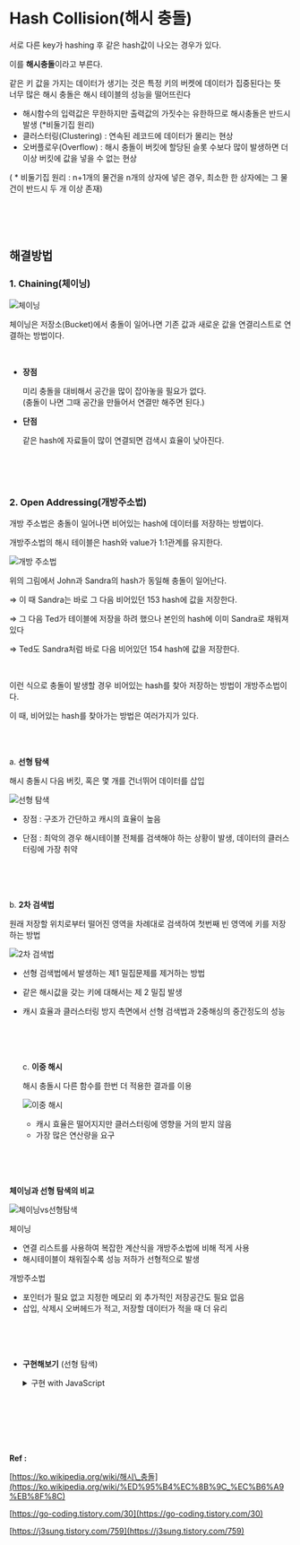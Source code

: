 # Hash Collision(해시 충돌)

서로 다른 key가 hashing 후 같은 hash값이 나오는 경우가 있다. <br>

이를 **해시충돌**이라고 부른다. <br>

같은 키 값을 가지는 데이터가 생기는 것은 특정 키의 버켓에 데이터가 집중된다는 뜻<br>
너무 많은 해시 충돌은 해시 테이블의 성능을 떨어뜨린다

- 해시함수의 입력값은 무한하지만 출력값의 가짓수는 유한하므로 해시충돌은 반드시 발생 (\*비둘기집 원리)
- 클러스터링(Clustering) : 연속된 레코드에 데이터가 몰리는 현상
- 오버플로우(Overflow) : 해시 충돌이 버킷에 할당된 슬롯 수보다 많이 발생하면 더 이상 버킷에 값을 넣을 수 없는 현상

( \* 비둘기집 원리 : n+1개의 물건을 n개의 상자에 넣은 경우, 최소한 한 상자에는 그 물건이 반드시 두 개 이상 존재)

<br>
<br>
<br>

## 해결방법

### 1. Chaining(체이닝)

![체이닝](<Hash-Collision(img)/Untitled.png>)

체이닝은 저장소(Bucket)에서 충돌이 일어나면 기존 값과 새로운 값을 연결리스트로 연결하는 방법이다.

<br>

- **장점**

  미리 충돌을 대비해서 공간을 많이 잡아놓을 필요가 없다. <br>
  (충돌이 나면 그때 공간을 만들어서 연결만 해주면 된다.)

- **단점**

  같은 hash에 자료들이 많이 연결되면 검색시 효율이 낮아진다.

<br>
<br>
<br>

### 2. **Open Addressing(개방주소법)**

개방 주소법은 충돌이 일어나면 비어있는 hash에 데이터를 저장하는 방법이다.

개방주소법의 해시 테이블은 hash와 value가 1:1관계를 유지한다.

![개방 주소법](<Hash-Collision(img)/Untitled%201.png>)

위의 그림에서 John과 Sandra의 hash가 동일해 충돌이 일어난다.

⇒ 이 때 Sandra는 바로 그 다음 비어있던 153 hash에 값을 저장한다.

⇒ 그 다음 Ted가 테이블에 저장을 하려 했으나 본인의 hash에 이미 Sandra로 채워져 있다

⇒ Ted도 Sandra처럼 바로 다음 비어있던 154 hash에 값을 저장한다.

<br>

이런 식으로 충돌이 발생할 경우 비어있는 hash를 찾아 저장하는 방법이 개방주소법이다.

이 때, 비어있는 hash를 찾아가는 방법은 여러가지가 있다.

<br>
<br>

a. **선형 탐색**

해시 충돌시 다음 버킷, 혹은 몇 개를 건너뛰어 데이터를 삽입

![선형 탐색](<Hash-Collision(img)/Untitled%202.png>)

- 장점 : 구조가 간단하고 캐시의 효율이 높음
- 단점 : 최악의 경우 해시테이블 전체를 검색해야 하는 상황이 발생, 데이터의 클러스터링에 가장 취약

  <br>
  <br>
  <br>

b. **2차 검색법**

원래 저장할 위치로부터 떨어진 영역을 차례대로 검색하여 첫번째 빈 영역에 키를 저장하는 방법

![2차 검색법](<Hash-Collision(img)/Untitled%203.png>)

- 선형 검색법에서 발생하는 제1 밀집문제를 제거하는 방법
- 같은 해시값을 갖는 키에 대해서는 제 2 밀집 발생
- 캐시 효율과 클러스터링 방지 측면에서 선형 검색법과 2중해싱의 중간정도의 성능

  <br>
  <br>
  <br>
      
  c. **이중 해시**
      
  해시 충돌시 다른 함수를 한번 더 적용한 결과를 이용

  ![이중 해시](<Hash-Collision(img)/Untitled%204.png>)

  - 캐시 효율은 떨어지지만 클러스터링에 영향을 거의 받지 않음
  - 가장 많은 연산량을 요구

<br>
<br>
<br>

**체이닝과 선형 탐색의 비교**

![체이닝vs선형탐색](<Hash-Collision(img)/Untitled%205.png>)

체이닝

- 연결 리스트를 사용하여 복잡한 계산식을 개방주소법에 비해 적게 사용
- 해시테이블이 채워질수록 성능 저하가 선형적으로 발생

개방주소법

- 포인터가 필요 없고 지정한 메모리 외 추가적인 저장공간도 필요 없음
- 삽입, 삭제시 오버헤드가 적고, 저장할 데이터가 적을 때 더 유리

<br>
<br>
<br>

- **구현해보기** (선형 탐색)
  <details>   
  <summary>구현 with JavaScript</summary>
    
    ```jsx
    const HASH_SIZE = 5; // 충돌 빈도를 증가시키기 위해 5로 변경
    
    // Element(): key, value 저장을 위한 생성자
    function Element(key, value) {
      this.key = key;
      this.value = value;
    }
    
    // LinearHashTable() : 생성자
    function LinearHashTable() {
      this.table = new Array(HASH_SIZE);
      this.length = 0;
    }
    
    // hashCode() : 해시 함수
    LinearHashTable.prototype.hashCode = function (key) {
      let hash = 0;
      for (let i = 0; i < key.length; i++) {
        hash += key.charCodeAt(i);
      }
      return hash % HASH_SIZE;
    };
    
    // clear() : 초기화
    LinearHashTable.prototype.clear = function () {
      this.table = new Array(HASH_SIZE);
      this.length = 0;
    };
    
    // size() : 크기 반환
    LinearHashTable.prototype.size = function () {
      return this.length;
    };
    
    // getBuffer() : 데이터 셋 반환
    LinearHashTable.prototype.getBuffer = function () {
      let array = [];
      for (let i = 0; i < this.table.length; i++) {
        if (this.table[i]) {
          array.push(this.table[i]);
        }
      }
      return array;
    };
    
    // print() : 데이터 셋 출력
    LinearHashTable.prototype.print = function () {
      for (let i = 0; i < this.table.length; i++) {
        if (this.table[i]) {
          console.log(i + " -> " + this.table[i].key + ": " + this.table[i].value);
        }
      }
    };
    
    // put() : 데이터 추가
    LinearHashTable.prototype.put = function (key, value) {
      let index = this.hashCode(key);
      let startIndex = index;
    
      console.log(`key: ${key} -> index: ${index}`);
    
      do {
        if (this.table[index] === undefined) {
          this.table[index] = new Element(key, value);
          this.length++;
          return true;
        }
    
        index = (index + 1) % HASH_SIZE;
      } while (index !== startIndex);
    
      return false;
    };
    
    // get() : 데이터 조회
    LinearHashTable.prototype.get = function (key) {
      let index = this.hashCode(key);
      let startIndex = index;
    
      do {
        if (this.table[index] !== undefined && this.table[index].key === key) {
          return this.table[index].value;
        }
        index = (index + 1) % HASH_SIZE;
      } while (index !== startIndex);
      return undefined;
    };
    
    // remove() : 데이터 삭제
    LinearHashTable.prototype.remove = function (key) {
      let index = this.hashCode(key);
      let startIndex = index;
    
      do {
        if (this.table[index] !== undefined && this.table[index].key === key) {
          let element = this.table[index];
          delete this.table[index];
          this.length--;
    
          return element;
        }
    
        index = (index + 1) % HASH_SIZE;
      } while (index !== startIndex);
    
      return undefined;
    };
    ```

    </details>
    <br>
    <br>
    <br>
    <br>
    <br>
    <br>

**Ref :**

[https://ko.wikipedia.org/wiki/해시\_충돌](https://ko.wikipedia.org/wiki/%ED%95%B4%EC%8B%9C_%EC%B6%A9%EB%8F%8C)

[https://go-coding.tistory.com/30](https://go-coding.tistory.com/30)

[https://j3sung.tistory.com/759](https://j3sung.tistory.com/759)

